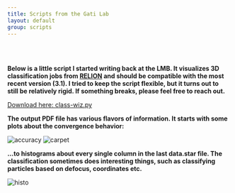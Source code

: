```yaml
---
title: Scripts from the Gati Lab
layout: default
group: scripts
---
```


<br><br>

**Below is a little script I started writing back at the LMB. It visualizes 3D classification jobs from [RELION](https://www3.mrc-lmb.cam.ac.uk/relion/index.php?title=Main_Page) and should be compatible with the most recent version (3.1). I tried to keep the script flexible, but it turns out to still be relatively rigid. If something breaks, please feel free to reach out.**

[Download here: class-wiz.py](https://github.com/gatic/gati-lab/blob/master/scripts/class-wiz.py)

**The output PDF file has various flavors of information. It starts with some plots about the convergence behavior:**

<img class="img-fluid mx-auto d-block" src="{{site.baseurl}}/static/img/scripts/accuracy.png" alt="accuracy">

<img class="img-fluid mx-auto d-block" src="{{site.baseurl}}/static/img/scripts/carpetplot.png" alt="carpet">


**...to histograms about every single column in the last data.star file. The classification sometimes does interesting things, such as classifying particles based on defocus, coordinates etc.**

<img class="img-fluid mx-auto d-block" src="{{site.baseurl}}/static/img/scripts/histo.png" alt="histo">

